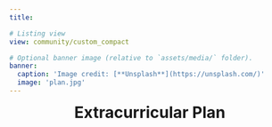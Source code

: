 ```yaml
---
title:

# Listing view
view: community/custom_compact

# Optional banner image (relative to `assets/media/` folder).
banner:
  caption: 'Image credit: [**Unsplash**](https://unsplash.com/)'
  image: 'plan.jpg'
---
```

<div style="text-align: center; font-size: 2em; font-weight: bold;">
  Extracurricular Plan
</div>